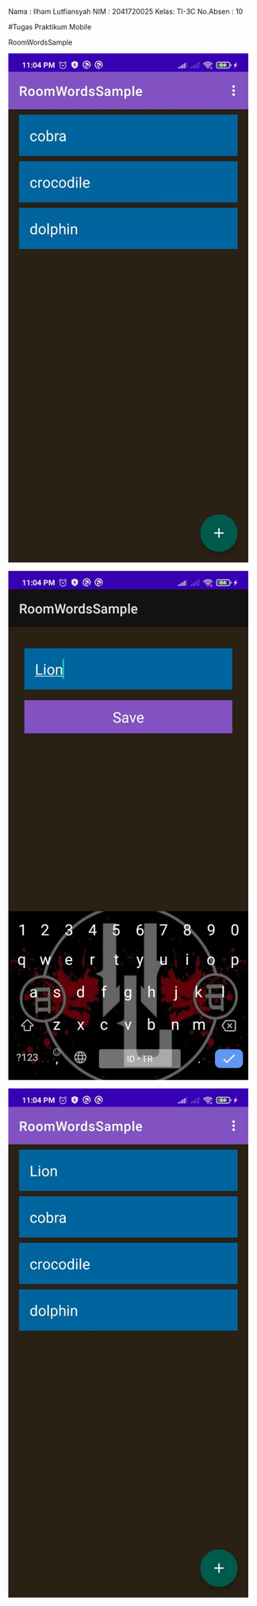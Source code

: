 Nama : Ilham Lutfiansyah 
NIM  : 2041720025
Kelas: TI-3C
No.Absen : 10

#Tugas Praktikum Mobile

RoomWordsSample

![Tampilan Awal](SS/awal.jpeg)

![Proses Input](SS/input.jpeg)

![Hasil](SS/hasil.jpeg)